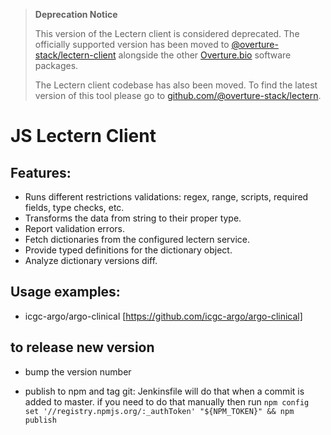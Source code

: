 > **Deprecation Notice**
> 
> This version of the Lectern client is considered deprecated. The officially supported version has been moved to [@overture-stack/lectern-client](https://www.npmjs.com/package/@overture-stack/lectern-client) alongside the other [Overture.bio](https://www.overture.bio/) software packages.
> 
> The Lectern client codebase has also been moved. To find the latest version of this tool please go to [github.com/@overture-stack/lectern](https://github.com/overture-stack/lectern).

# JS Lectern Client 

## Features:
- Runs different restrictions validations: regex, range, scripts, required fields, type checks, etc.
- Transforms the data from string to their proper type.
- Report validation errors.
- Fetch dictionaries from the configured lectern service. 
- Provide typed definitions for the dictionary object.
- Analyze dictionary versions diff.


## Usage examples:
- icgc-argo/argo-clinical [https://github.com/icgc-argo/argo-clinical]


## to release new version

- bump the version number

- publish to npm and tag git:
Jenkinsfile will do that when a commit is added to master.
if you need to do that manually then run `npm config set '//registry.npmjs.org/:_authToken' "${NPM_TOKEN}" && npm publish` 
